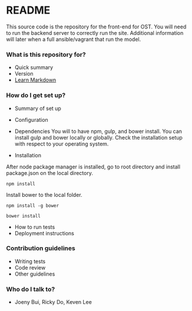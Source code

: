 # README #

This source code is the repository for the front-end for OST.  You will need to run the backend server to correctly 
run the site.  Additional information will later when a full ansible/vagrant that run the model.

### What is this repository for? ###

* Quick summary
* Version
* [Learn Markdown](https://bitbucket.org/tutorials/markdowndemo)

### How do I get set up? ###

* Summary of set up
* Configuration
* Dependencies
  You will to have npm, gulp, and bower install.  You can install gulp and bower locally or globally.  Check the 
  installation setup with respect to your operating system.
  
* Installation

After node package manager is installed, go to root directory and install package.json on the local directory.
```
npm install
```

Install bower to the local folder.
```
npm install -g bower

bower install
```

* How to run tests
* Deployment instructions

### Contribution guidelines ###

* Writing tests
* Code review
* Other guidelines

### Who do I talk to? ###

* Joeny Bui, Ricky Do, Keven Lee